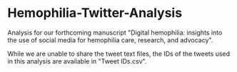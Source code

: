 # Hemophilia-Twitter-Analysis

Analysis for our forthcoming manuscript "Digital hemophilia: insights into the use of social media for hemophilia care, research, and advocacy".

While we are unable to share the tweet text files, the IDs of the tweets used in this analysis are available in "Tweet IDs.csv".

